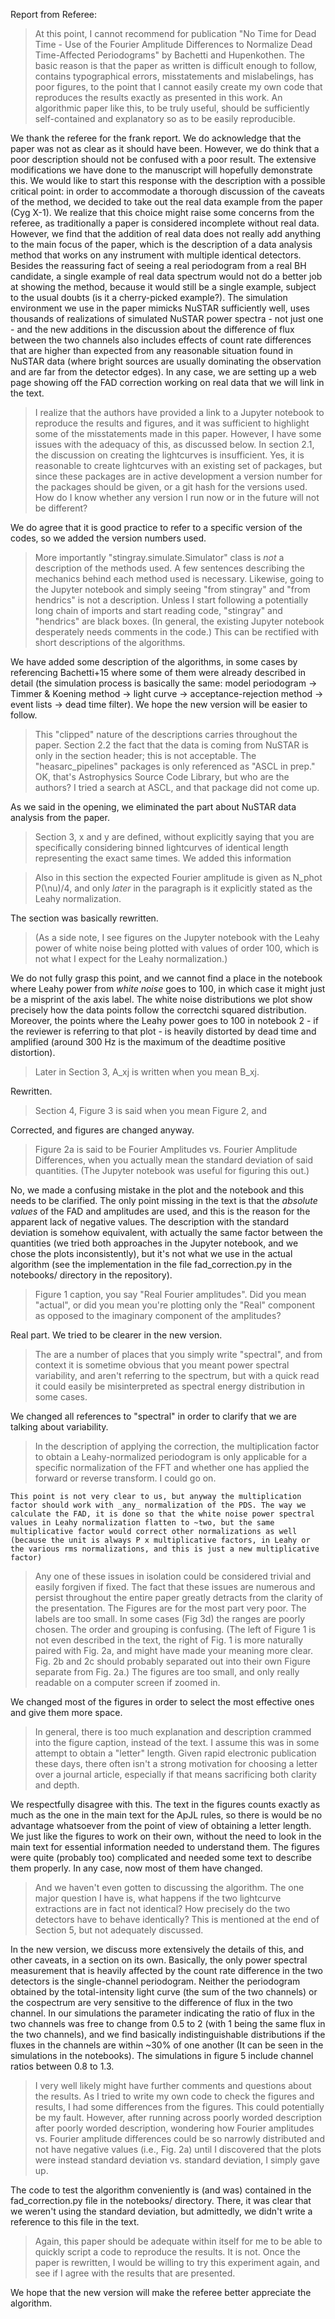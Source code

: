 Report from Referee:

> At this point, I cannot recommend for publication "No Time for Dead Time - Use of the Fourier Amplitude Differences to Normalize Dead Time-Affected Periodograms" by Bachetti and Hupenkothen. The basic reason is that the paper as written is difficult enough to follow, contains typographical errors, misstatements and mislabelings, has poor figures, to the point that I cannot easily create my own code that reproduces the results exactly as presented in this work. An algorithmic paper like this, to be truly useful, should be sufficiently self-contained and explanatory so as to be easily reproducible.

We thank the referee for the frank report. We do acknowledge that the paper was not as clear as it should have been. However, we do think that a poor description should not be confused with a poor result. The extensive modifications we have done to the manuscript will hopefully demonstrate this. We would like to start this response with the description with a possible critical point: in order to accommodate a thorough discussion of the caveats of the method, we decided to take out the real data example from the paper (Cyg X-1). We realize that this choice might raise some concerns from the referee, as traditionally a paper is considered incomplete without real data. However, we find that the addition of real data does not really add anything to the main focus of the paper, which is the description of a data analysis method that works on any instrument with multiple identical detectors. Besides the reassuring fact of seeing a real periodogram from a real BH candidate, a single example of real data spectrum would not do a better job at showing the method, because it would still be a single example, subject to the usual doubts (is it a cherry-picked example?). The simulation environment we use in the paper mimicks NuSTAR sufficiently well, uses thousands of realizations of simulated NuSTAR power spectra - not just one - and the new additions in the discussion about the difference of flux between the two channels also includes effects of count rate differences that are higher than expected from any reasonable situation found in NuSTAR data (where bright sources are usually dominating the observation and are far from the detector edges). In any case, we are setting up a web page showing off the FAD correction working on real data that we will link in the text.

> I realize that the authors have provided a link to a Jupyter notebook to reproduce the results and figures, and it was sufficient to highlight some of the misstatements made in this paper. However, I have some issues with the adequacy of this, as discussed below.
> In section 2.1, the discussion on creating the lightcurves is insufficient. Yes, it is reasonable to create lightcurves with an existing set of packages, but since these packages are in active development a version number for the packages should be given, or a git hash for the versions used.
> How do I know whether any version I run now or in the future will not be different?

We do agree that it is good practice to refer to a specific version of the codes, so we added the version numbers used.

> More importantly "stingray.simulate.Simulator" class is *not* a description of the methods used. A few sentences describing the mechanics behind each method used is necessary. Likewise, going to the Jupyter notebook and simply seeing "from stingray" and "from hendrics" is not a description. Unless I start following a potentially long chain of imports and start reading code, "stingray" and "hendrics" are black boxes. (In general, the existing Jupyter notebook desperately needs comments in the code.) This can be rectified with short descriptions of the algorithms.

We have added some description of the algorithms, in some cases by referencing Bachetti+15 where some of them were already described in detail (the simulation process is basically the same: model periodogram -> Timmer & Koening method -> light curve -> acceptance-rejection method -> event lists -> dead time filter). We hope the new version will be easier to follow.

> This "clipped" nature of the descriptions carries throughout the paper.
> Section 2.2 the fact that the data is coming from NuSTAR is only in the section header; this is not acceptable.
> The "heasarc_pipelines" packages is only referenced as "ASCL in prep." OK, that's Astrophysics Source Code Library, but who are the authors? I tried a search at ASCL, and that package did not come up.

As we said in the opening, we eliminated the part about NuSTAR data analysis from the paper.

> Section 3, x and y are defined, without explicitly saying that you are specifically considering binned lightcurves of identical length representing the exact same times.
We added this information

> Also in this section the expected Fourier amplitude is given as N_phot P(\nu)/4, and only *later* in the paragraph is it explicitly stated as the Leahy normalization.

The section was basically rewritten.

> (As a side note, I see figures on the Jupyter notebook with the Leahy power of white noise being plotted with values of order 100, which is not what I expect for the Leahy normalization.)

We do not fully grasp this point, and we cannot find a place in the notebook where Leahy power from _white noise_ goes to 100, in which case it might just be a misprint of the axis label. The white noise distributions we plot show precisely how the data points follow the correctchi squared distribution. Moreover, the points where the Leahy power goes to 100 in notebook 2 - if the reviewer is referring to that plot - is heavily distorted by dead time and amplified (around 300 Hz is the maximum of the deadtime positive distortion).

> Later in Section 3, A_xj is written when you mean B_xj.

Rewritten.

> Section 4, Figure 3 is said when you mean Figure 2, and

Corrected, and figures are changed anyway.

> Figure 2a is said to be Fourier Amplitudes vs. Fourier Amplitude Differences, when you actually mean the standard deviation of said quantities. (The Jupyter notebook was useful for figuring this out.)

No, we made a confusing mistake in the plot and the notebook and this needs to be clarified. The only point missing in the text is that the _absolute values_ of the FAD and amplitudes are used, and this is the reason for the apparent lack of negative values. The description with the standard deviation is somehow equivalent, with actually the same factor between the quantities (we tried both approaches in the Jupyter notebook, and we chose the plots inconsistently), but it's not what we use in the actual algorithm (see the implementation in the file fad_correction.py in the notebooks/ directory in the repository).

> Figure 1 caption, you say "Real Fourier amplitudes". Did you mean "actual", or did you mean you're plotting only the "Real" component as opposed to the imaginary component of the amplitudes?

Real part. We tried to be clearer in the new version.

> The are a number of places that you simply write "spectral", and from context it is sometime obvious that you meant power spectral variability, and aren't referring to the spectrum, but with a quick read it could easily be misinterpreted as spectral energy distribution in some cases.

We changed all references to "spectral" in order to clarify that we are talking about variability.

> In the description of applying the correction, the multiplication factor to obtain a Leahy-normalized periodogram is only applicable for a specific normalization of the FFT and whether one has applied the forward or reverse transform. I could go on.

    This point is not very clear to us, but anyway the multiplication factor should work with _any_ normalization of the PDS. The way we calculate the FAD, it is done so that the white noise power spectral values in Leahy normalization flatten to ~two, but the same multiplicative factor would correct other normalizations as well (because the unit is always P x multiplicative factors, in Leahy or the various rms normalizations, and this is just a new multiplicative factor)

> Any one of these issues in isolation could be considered trivial and easily forgiven if fixed. The fact that these issues are numerous and persist throughout the entire paper greatly detracts from the clarity of the presentation.
> The Figures are for the most part very poor. The labels are too small. In some cases (Fig 3d) the ranges are poorly chosen. The order and grouping is confusing. (The left of Figure 1 is not even described in the text, the right of Fig. 1 is more naturally paired with Fig. 2a, and might have made your meaning more clear. Fig. 2b and 2c should probably separated out into their own Figure separate from Fig. 2a.) The figures are too small, and only really readable on a computer screen if zoomed in.

We changed most of the figures in order to select the most effective ones and give them more space.

> In general, there is too much explanation and description crammed into the figure caption, instead of the text. I assume this was in some attempt to obtain a "letter" length. Given rapid electronic publication these days, there often isn't a strong motivation for choosing a letter over a journal article, especially if that means sacrificing both clarity and depth.

We respectfully disagree with this. The text in the figures counts exactly as much as the one in the main text for the ApJL rules, so there is would be no advantage whatsoever from the point of view of obtaining a letter length. We just like the figures to work on their own, without the need to look in the main text for essential information needed to understand them. The figures were quite (probably too) complicated and needed some text to describe them properly. In any case, now most of them have changed.

> And we haven't even gotten to discussing the algorithm. The one major question I have is, what happens if the two lightcurve extractions are in fact not identical? How precisely do the two detectors have to behave identically? This is mentioned at the end of Section 5, but not adequately discussed.

In the new version, we discuss more extensively the details of this, and other caveats, in a section on its own. Basically, the only power spectral measurement that is heavily affected by the count rate difference in the two detectors is the single-channel periodogram. Neither the periodogram obtained by the total-intensity light curve (the sum of the two channels) or the cospectrum are very sensitive to the difference of flux in the two channel. In our simulations the parameter indicating the ratio of flux in the two channels was free to change from 0.5 to 2 (with 1 being the same flux in the two channels), and we find basically indistinguishable distributions if the fluxes in the channels are within ~30% of one another (It can be seen in the simulations in the notebooks). The simulations in figure 5 include channel ratios between 0.8 to 1.3.

> I very well likely might have further comments and questions about the results. As I tried to write my own code to check the figures and results, I had some differences from the figures. This could potentially be my fault. However, after running across poorly worded description after poorly worded description, wondering how Fourier amplitudes vs. Fourier amplitude differences could be so narrowly distributed and not have negative values (i.e., Fig. 2a) until I discovered that the plots were instead standard deviation vs. standard deviation, I simply gave up.

The code to test the algorithm conveniently is (and was) contained in the fad_correction.py file in the notebooks/ directory. There, it was clear that we weren't using the standard deviation, but admittedly, we didn't write a reference to this file in the text.

> Again, this paper should be adequate within itself for me to be able to quickly script a code to reproduce the results. It is not. Once the paper is rewritten, I would be willing to try this experiment again, and see if I agree with the results that are presented.

We hope that the new version will make the referee better appreciate the algorithm.
